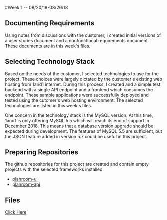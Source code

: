 #Week 1 -- 08/20/18-08/26/18

## Documenting Requirements
Using notes from discussions with the customer, I created initial versions of a user stories document and a nonfunctional requirements document.  These documents are in this week's files.

## Selecting Technology Stack
Based on the needs of the customer, I selected technologies to use for the project.  These choices were largely dictated by the customer's existing web hosting from 1and1 internet. During this process, I created and a simple test backend with a single API endpoint and a frontend which consumes the endpoint.  These sample applications were successfully deployed and tested using the cutomer's web hosting environment. The selected technologies are listed in this week's files.

One concern in the technology stack is the MySQL version.  At this time, 1and1 is only offering MySQL 5.5 which will reach its end of support in December 2018.  This means that a database version upgrade should be expected during development.  The features of MySQL 5.5 are sufficient, but the JSON feature added in version 5.7 could be useful in this project.

## Preparing Repositories
The github repositories for this project are created and contain empty projects with the selected frameworks installed.
*  [planroom-ui](https://github.com/mjsmith11/planroom-ui)
*  [planroom-api](https://github.com/mjsmith11/planroom-api)

## Files
[Click Here](https://1drv.ms/f/s!AmarH2bB5tywgutugLHtz5IsZhk_Cg)